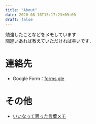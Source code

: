 ```yaml
---
title: "About"
date: 2020-08-16T15:17:23+09:00
draft: false
---
```

<!--more-->
勉強したことなどをメモしています．  
間違いあれば教えていただければ幸いです．
# 連絡先
- Google Form：[forms.gle](https://forms.gle/jVEM3XQQ6jgRwEwv8)
# その他
- [いいなって思った言葉メモ](https://yuhi-sa.github.io/posts/quotations)
